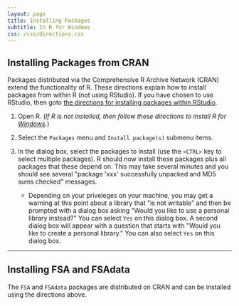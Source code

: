 ```yaml
---
layout: page
title: Installing Packages
subtitle: In R for Windows
css: /css/directions.css
---
```


## Installing Packages from CRAN

Packages distributed via the Comprehensive R Archive Network (CRAN) extend the functionality of R.  These directions explain how to install packages from within R (not using RStudio).  If you have chosen to use RStudio, then goto [the directions for installing packages within RStudio](InstallPackagesRStudio).

1. Open R.  (*If R is not installed, then follow these directions to install R for [Windows](InstallRWin).*)

1. Select the `Packages` menu and `Install package(s)` submenu items.

1. In the dialog box, select the packages to install (use the `<CTRL>` key to select multiple packages).  R should now install these packages plus all packages that these depend on.  This may take several minutes and you should see several "package 'xxx' successfully unpacked and MD5 sums checked" messages.
    * Depending on your priveleges on your machine, you may get a warning at this point about a library that "is not writable" and then be prompted with a dialog box asking "Would you like to use a personal library instead?"  You can select `Yes` on this dialog box.  A second dialog box will appear with a question that starts with "Would you like to create a personal library."  You can also select `Yes` on this dialog box.

---

## Installing FSA and FSAdata

The `FSA` and `FSAdata` packages are distributed on CRAN and can be installed using the directions above.
